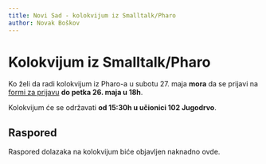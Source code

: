 ```yaml
---
title: Novi Sad - kolokvijum iz Smalltalk/Pharo
author: Novak Boškov
---
```


# Kolokvijum iz Smalltalk/Pharo

Ko želi da radi kolokvijum iz Pharo-a u subotu 27. maja **mora** da se
prijavi
na
[formi za prijavu](https://docs.google.com/forms/d/e/1FAIpQLSdlWJf0ZjUtOhGO91rC6z5UC5oSD0VakPMlchlb3hOdfnl85A/viewform) **do
petka 26. maja u 18h**.

Kolokvijum će se održavati **od 15:30h u učionici 102 Jugodrvo**.

## Raspored

Raspored dolazaka na kolokvijum biće objavljen naknadno ovde.

